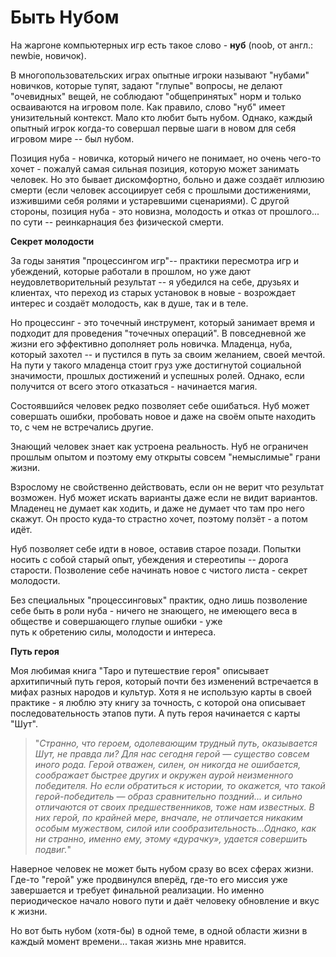 # Быть Нубом

На жаргоне компьютерных игр есть такое слово - **нуб** (noob, от англ.: newbie, новичок).

В многопользовательских играх опытные игроки называют "нубами" новичков, которые тупят, задают "глупые" вопросы, не делают "очевидных" вещей, не соблюдают "общепринятых" норм и только осваиваются на игровом поле. Как правило, слово "нуб" имеет унизительный контекст. Мало кто любит быть нубом. Однако, каждый опытный игрок когда-то совершал первые шаги в новом для себя игровом мире -- был нубом.

Позиция нуба - новичка, который ничего не понимает, но очень чего-то хочет - пожалуй самая сильная позиция, которую может занимать человек. Но это бывает дискомфортно, больно и даже создаёт иллюзию смерти (если человек ассоциирует себя с прошлыми достижениями, изжившими себя ролями и устаревшими сценариями). С другой стороны, позиция нуба - это новизна, молодость и отказ от прошлого... по сути -- реинкарнация без физической смерти.

**Секрет молодости**

За годы занятия "процессингом игр"-- практики пересмотра игр и убеждений, которые работали в прошлом, но уже дают неудовлетворительный результат -- я убедился на себе, друзьях и клиентах, что переход из старых установок в новые - возрождает интерес и создаёт молодость, как в душе, так и в теле.

Но процессинг - это точечный инструмент, который занимает время и подходит для проведения "точечных операций".  В повседневной же жизни его эффективно дополняет роль новичка. Младенца, нуба, который захотел -- и пустился в путь за своим желанием, своей мечтой. На пути у такого младенца стоит груз уже достигнутой социальной значимости,  прошлых достижений и успешных ролей. Однако, если получится от всего этого отказаться - начинается магия.

Состоявшийся человек редко позволяет себе ошибаться. Нуб может совершать ошибки, пробовать новое и даже на своём опыте находить то, с чем не встречались другие. 

Знающий человек знает как устроена реальность. Нуб не ограничен прошлым опытом и поэтому ему открыты совсем "немыслимые" грани жизни.

Взрослому не свойственно действовать, если он не верит что результат возможен. Нуб может искать варианты даже если не видит вариантов. Младенец не думает как ходить, и даже не думает что там про него скажут. Он просто куда-то страстно хочет, поэтому ползёт - а потом идёт.

Нуб позволяет себе идти в новое, оставив старое позади. Попытки носить с собой старый опыт, убеждения и стереотипы -- дорога старости. Позволение себе начинать новое с чистого листа - секрет молодости.

Без специальных "процессинговых" практик, одно лишь позволение себе быть в роли нуба - ничего не знающего, не имеющего веса в обществе и совершающего глупые ошибки - уже  
путь к обретению силы, молодости и интереса.

**Путь героя**

Моя любимая книга "Таро и путешествие героя" описывает архитипичный путь героя, который почти без изменений встречается в мифах разных народов и культур. Хотя я не использую карты в своей практике - я люблю эту книгу за точность, с которой она описывает последовательность этапов пути. А путь героя начинается с карты "Шут".

> "*Странно, что героем, одолевающим трудный путь, оказывается Шут, не правда ли? Для нас сегодня герой — существо совсем иного рода. Герой отважен, силен, он никогда не ошибается, соображает быстрее других и окружен аурой неизменного победителя. Но если обратиться к истории, то окажется, что такой герой-победитель — образ сравнительно поздний... и сильно отличаются от своих предшественников, тоже нам известных. В них герой, по крайней мере, вначале, не отличается никаким особым мужеством, силой или сообразительность...Однако, как ни странно, именно ему, этому «дурачку», удается совершить подвиг.*"

Наверное человек не может быть нубом сразу во всех сферах жизни. Где-то "герой" уже продвинулся вперёд, где-то его миссия уже завершается и требует финальной реализации. Но именно периодическое начало нового пути и даёт человеку обновление и вкус к жизни.

Но вот быть нубом (хотя-бы) в одной теме, в одной области жизни в каждый момент времени... такая жизнь мне нравится.